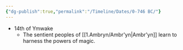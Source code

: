 ```yaml
---
{"dg-publish":true,"permalink":"/Timeline/Dates/0-746 BC/"}
---
```


- 14th of Ymwake
	- The sentient peoples of [[1.Ambryn/Ambr'yn\|Ambr'yn]] learn to harness the powers of magic.
